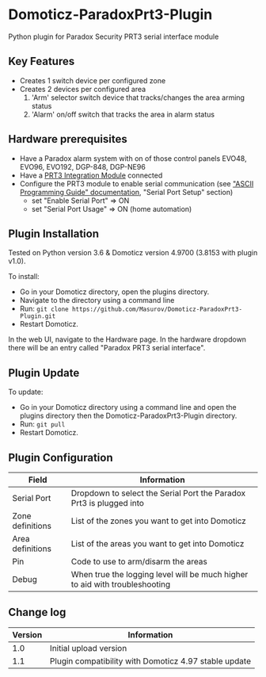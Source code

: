 # Domoticz-ParadoxPrt3-Plugin
Python plugin for Paradox Security PRT3 serial interface module

## Key Features

* Creates 1 switch device per configured zone
* Creates 2 devices per configured area
  1. 'Arm' selector switch device that tracks/changes the area arming status
  2. 'Alarm' on/off switch that tracks the area in alarm status

## Hardware prerequisites

* Have a Paradox alarm system with on of those control panels EVO48, EVO96, EVO192, DGP-848, DGP-NE96
* Have a [PRT3 Integration Module](http://www.paradox.com/Products/default.asp?CATID=7&SUBCATID=75&PRD=234) connected 
* Configure the PRT3 module to enable serial communication (see ["ASCII Programming Guide" documentation](http://www.paradox.com/Downloader?ID=70), "Serial Port Setup" section)
  * set "Enable Serial Port" => ON
  * set "Serial Port Usage" => ON (home automation)

## Plugin Installation

Tested on Python version 3.6 & Domoticz version 4.9700 (3.8153 with plugin v1.0).

To install:

* Go in your Domoticz directory, open the plugins directory.
* Navigate to the directory using a command line
* Run: ```git clone https://github.com/Masurov/Domoticz-ParadoxPrt3-Plugin.git```
* Restart Domoticz.

In the web UI, navigate to the Hardware page. In the hardware dropdown there will be an entry called "Paradox PRT3 serial interface".

## Plugin Update

To update:
* Go in your Domoticz directory using a command line and open the plugins directory then the Domoticz-ParadoxPrt3-Plugin directory.
* Run: ```git pull```
* Restart Domoticz.

## Plugin Configuration

| Field | Information|
| ----- | ---------- |
| Serial Port | Dropdown to select the Serial Port the Paradox Prt3 is plugged into |
| Zone definitions | List of the zones you want to get into Domoticz |
| Area definitions | List of the areas you want to get into Domoticz |
| Pin | Code to use to arm/disarm the areas |
| Debug | When true the logging level will be much higher to aid with troubleshooting |

## Change log

| Version | Information|
| ----- | ---------- |
| 1.0 | Initial upload version |
| 1.1 | Plugin compatibility with Domoticz 4.97 stable update |
